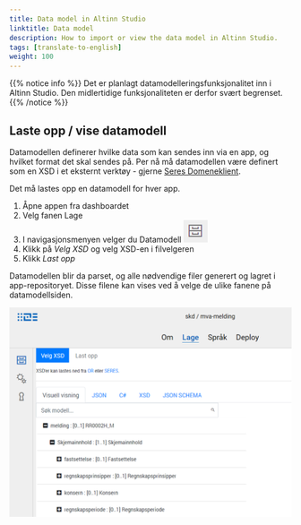 ```yaml
---
title: Data model in Altinn Studio
linktitle: Data model
description: How to import or view the data model in Altinn Studio.
tags: [translate-to-english]
weight: 100
---
```


{{% notice info %}}
Det er planlagt datamodelleringsfunksjonalitet inn i Altinn Studio. Den midlertidige funksjonaliteten er derfor svært begrenset.
{{% /notice %}}

## Laste opp / vise datamodell
Datamodellen definerer hvilke data som kan sendes inn via en app, og hvilket format det skal sendes på.
Per nå må datamodellen være definert som en XSD i et eksternt verktøy - gjerne [Seres Domeneklient](https://altinn.github.io/docs/seres/brukerveiledninger/domeneklient/).

Det må lastes opp en datamodell for hver app.

1. Åpne appen fra dashboardet
2. Velg fanen Lage
3. I navigasjonsmenyen velger du Datamodell ![Ikon i navigasjonsmenyen](datamodel-icon.png "Ikon i navigasjonsmenyen")
4. Klikk på _Velg XSD_ og velg XSD-en i filvelgeren
5. Klikk _Last opp_

Datamodellen blir da parset, og alle nødvendige filer generert og lagret i app-repositoryet.
Disse filene kan vises ved å velge de ulike fanene på datamodellsiden.

![Legg til / vis datamodell](add-datamodel.png "Legg til / vis datamodell")
